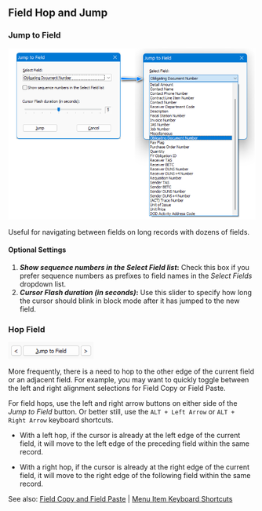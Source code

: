 ## Field Hop and Jump

### Jump to Field
![Jump_to_Field_list](https://raw.githubusercontent.com/shriprem/FWDataViz/master/images/jump_to_field_with_list.png)

Useful for navigating between fields on long records with dozens of fields.

#### Optional Settings
1. **_Show sequence numbers in the Select Field list_:** Check this box if you prefer sequence numbers as prefixes to field names in the _Select Fields_ dropdown list.
2. **_Cursor Flash duration (in seconds)_:** Use this slider to specify how long the cursor should blink in block mode after it has jumped to the new field.


### Hop Field
![Jump_to_Field_list](https://raw.githubusercontent.com/shriprem/FWDataViz/master/images/field_navigation.png)

More frequently, there is a need to hop to the other edge of the current field or an adjacent field. For example, you may want to quickly toggle between the left and right alignment selections for Field Copy or Field Paste.

For field hops, use the left and right arrow buttons on either side of the _Jump to Field_ button. Or better still, use the `ALT + Left Arrow` or `ALT + Right Arrow` keyboard shortcuts.

* With a left hop, if the cursor is already at the left edge of the current field, it will move to the left edge of the preceding field within the same record.

* With a right hop, if the cursor is already at the right edge of the current field, it will move to the right edge of the following field within the same record.


See also: [Field Copy and Field Paste](https://github.com/shriprem/FWDataViz/blob/master/docs/field_copy_paste.md) | [Menu Item Keyboard Shortcuts](https://github.com/shriprem/FWDataViz/blob/master/docs/menu_shortcuts.md)
